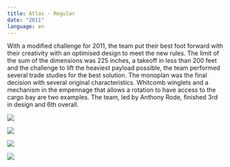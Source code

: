 ```yaml
---
title: Atlas - Regular
date: "2011"
language: en
---
```

With a modified challenge for 2011, the team put their best foot forward with their creativity with an optimised design to meet the new rules. The limit of the sum of the dimensions was 225 inches, a takeoff in less than 200 feet and the challenge to lift the heaviest payload possible, the team performed several trade studies for the best solution. The monoplan was the final decision with several original characteristics. Whitcomb winglets and a mechanism in the empennage that allows a rotation to have access to the cargo bay are two examples. The team, led by Anthony Rode, finished 3rd in design and 6th overall. 

![](https://res.cloudinary.com/decninixz/image/upload/v1595341832/atlas_09_noqm03.jpg)

![](https://res.cloudinary.com/decninixz/image/upload/v1595341832/atlas_02_ldrnk6.jpg)

![](https://res.cloudinary.com/decninixz/image/upload/v1595341832/atlas_10_fcn7aw.jpg)

![](https://res.cloudinary.com/decninixz/image/upload/v1595341832/atlas_03_imh3ip.jpg)